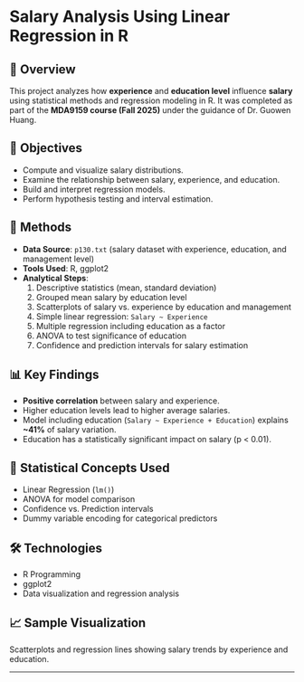 # Salary Analysis Using Linear Regression in R

## 📘 Overview
This project analyzes how **experience** and **education level** influence **salary** using statistical methods and regression modeling in R. It was completed as part of the **MDA9159 course (Fall 2025)** under the guidance of Dr. Guowen Huang.

## 🎯 Objectives
- Compute and visualize salary distributions.
- Examine the relationship between salary, experience, and education.
- Build and interpret regression models.
- Perform hypothesis testing and interval estimation.

## 🧩 Methods
- **Data Source**: `p130.txt` (salary dataset with experience, education, and management level)
- **Tools Used**: R, ggplot2
- **Analytical Steps**:
  1. Descriptive statistics (mean, standard deviation)
  2. Grouped mean salary by education level
  3. Scatterplots of salary vs. experience by education and management
  4. Simple linear regression: `Salary ~ Experience`
  5. Multiple regression including education as a factor
  6. ANOVA to test significance of education
  7. Confidence and prediction intervals for salary estimation

## 📊 Key Findings
- **Positive correlation** between salary and experience.
- Higher education levels lead to higher average salaries.
- Model including education (`Salary ~ Experience + Education`) explains **~41%** of salary variation.
- Education has a statistically significant impact on salary (p < 0.01).

## 🧠 Statistical Concepts Used
- Linear Regression (`lm()`)
- ANOVA for model comparison
- Confidence vs. Prediction intervals
- Dummy variable encoding for categorical predictors

## 🛠️ Technologies
- R Programming
- ggplot2
- Data visualization and regression analysis

## 📈 Sample Visualization
Scatterplots and regression lines showing salary trends by experience and education.

---
